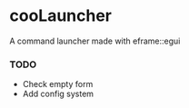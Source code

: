 # cooLauncher

A command launcher made with eframe::egui

### TODO
 - Check empty form 
 - Add config system
